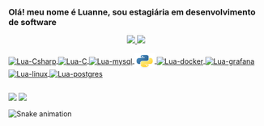### Olá! meu nome é Luanne, sou estagiária em desenvolvimento de software

<div align="center">
  <a href="https://github.com/LuanneZati">
  <img height="150em" src="https://github-readme-stats.vercel.app/api?username=LuanneZati&show_icons=true&theme=jolly&include_all_commits=true&count_private=true"/>
  <img height="150em" src="https://github-readme-stats.vercel.app/api/top-langs/?username=LuanneZati&layout=compact&langs_count=7&theme=jolly"/>
</div>
<div style="display: inline_block"><br>
  <img align="center" alt="Lua-Csharp" height="30" width="40" src="https://cdn.jsdelivr.net/gh/devicons/devicon/icons/csharp/csharp-original.svg">
  <img align="center" alt="Lua-C" height="30" width="40" src="https://cdn.jsdelivr.net/gh/devicons/devicon/icons/c/c-original.svg">
  <img align="center" alt="Lua-mysql" height="30" width="40" src="https://cdn.jsdelivr.net/gh/devicons/devicon/icons/mysql/mysql-plain.svg">
  <img align="center" alt="Lua-Python" height="30" width="40" src="https://raw.githubusercontent.com/devicons/devicon/master/icons/python/python-original.svg">
  <img align="center" alt="Lua-docker" height="40" width="50" src="https://cdn.jsdelivr.net/gh/devicons/devicon/icons/docker/docker-original-wordmark.svg">
  <img align="center" alt="Lua-grafana" height="40" width="50" src="https://cdn.jsdelivr.net/gh/devicons/devicon/icons/grafana/grafana-original-wordmark.svg">
  <img align="center" alt="Lua-linux" height="30" width="40" src="https://cdn.jsdelivr.net/gh/devicons/devicon/icons/linux/linux-original.svg">
  <img align="center" alt="Lua-postgres" height="30" width="40" src="https://cdn.jsdelivr.net/gh/devicons/devicon/icons/postgresql/postgresql-original.svg">
  
</div>
  
  ##
 
<div> 
  <a href = "mailto:luanezattilima@hotmail.com"><img src="https://img.shields.io/badge/-Email-%23333?style=for-the-badge&logo=gmail&logoColor=white" target="_blank"></a>
  <a href="https://www.linkedin.com/in/luanne-lima-40aa621b9/" target="_blank"><img src="https://img.shields.io/badge/-LinkedIn-%230077B5?style=for-the-badge&logo=linkedin&logoColor=white" target="_blank"></a> 
 
  ![Snake animation](https://github.com/LuanneZati/LuanneZati/blob/output/github-contribution-grid-snake.svg)
 
</div>
